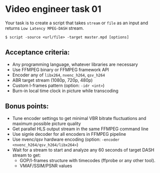 # Video engineer task 01


Your task is to create a script that takes `stream` or `file` as an input and returns `Low Latency MPEG-DASH` stream.

    $ script -source <url/file> -target master.mpd [options]

## Acceptance criteria:
- Any programming language, whatever libraries are necessary
- Use FFMPEG binary or FFMPEG framework API
- Encoder any of `libx264`, `nvenc_h264`, `qsv_h264`
- ABR target stream (1080p, 720p, 480p)
- Custom I-frames pattern (option: `-idr <int>`)
- Burn-in local time clock in picture while transcoding

## Bonus points:
- Tune encoder settings to get minimal VBR bitrate fluctuations and maximum possible picture quality
- Get parallel HLS output stream in the same FFMPEG command line
- Use signle decoder for all encoders in FFMPEG pipeline
- Use nvenc/qsv hardware encoding (option: `-encoder <nvenc_h264/qsv_h264/libx264>`)
- Wait for a stream to start and analyze any 60 seconds of target DASH stream to get:
  - GOP/I-frames structure with timecodes (ffprobe or any other tool).
  - VMAF/SSIM/PSNR values
